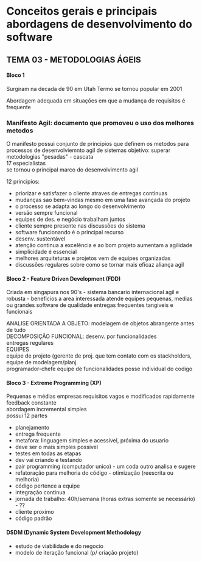 # Conceitos gerais e principais abordagens de desenvolvimento do software

## TEMA 03 - METODOLOGIAS ÁGEIS
#### Bloco 1
Surgiram na decada de 90 em Utah
Termo se tornou popular em 2001 

Abordagem adequada em situações em que a mudança de requisitos é frequente

### Manifesto Agil: documento que promoveu o uso dos melhores metodos 
O manifesto possui conjunto de principios que definem os metodos para processos de desenvolviemnto agil de sistemas
objetivo: superar metodologias "pesadas" - cascata  
17 especialistas  
se tornou o principal marco do desenvolvimento agil  

12 principios:
   - priorizar e satisfazer o cliente atraves de entregas continuas
   - mudanças sao bem-vindas mesmo em uma fase avançada do projeto
   - o processo se adapta ao longo do desenvolvimento
   - versão sempre funcional
   - equipes de des. e negócio trabalham juntos
   - cliente sempre presente nas discussões do sistema 
   - software funcionando é o principal recurso
   - desenv. sustentável
   - atenção continua a excelência e ao bom projeto aumentam a agilidade
   - simplicidade é essencial
   - melhores arquiteturas e projetos vem de equipes organizadas
   - discussões regulares sobre como se tornar mais eficaz
aliança agil

#### Bloco 2 - Feature Driven Development (FDD)
Criada em singapura nos 90's - sistema bancario internacional
agil e robusta - beneficios a area interessada
atende equipes pequenas, medias ou grandes
software de qualidade
entregas frequentes tangiveis e funcionais

ANALISE ORIENTADA A OBJETO: modelagem de objetos abrangente antes de tudo  
DECOMPOSIÇÃO FUNCIONAL: desenv. por funcionalidades  
entregas regulares  
EQUIPES  
equipe de projeto (gerente de proj. que tem contato com os stackholders, 
equipe de modelagem/planj.  
programador-chefe
equipe de funcionalidades
posse individual do codigo

#### Bloco 3 - Extreme Programming (XP)
Pequenas e médias empresas
requisitos vagos e modificados rapidamente  
feedback constante  
abordagem incremental
simples  
possui 12 partes  
- planejamento
- entrega frequente
- metafora: linguagem simples e acessivel, próxima do usuario
- deve ser o mais simples possivel
- testes em todas as etapas
- dev vai criando e testando
- pair programming (computador unico) - um coda outro analisa e sugere
- refatoração para melhoria do código - otimização (reescrita ou melhoria)
- código pertence a equipe
- integração continua
- jornada de trabalho: 40h/semana (horas extras somente se necessário) - ??
- cliente proximo
- código padrão

#### DSDM (Dynamic System Development Methodology
- estudo de viabilidade e do negocio
- modelo de iteração funcional (p/ criação projeto)


